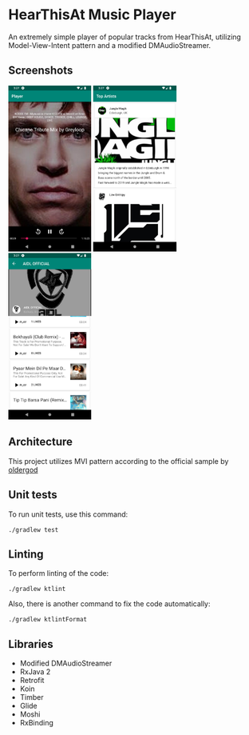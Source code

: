 # HearThisAt Music Player

An extremely simple player of popular tracks from HearThisAt, utilizing Model-View-Intent pattern and a modified DMAudioStreamer.

## Screenshots

<p>
  <img src="art/screenshot1.png" width="33%">
  <img src="art/screenshot2.png" width="33%">
  <img src="art/screenshot3.png" width="33%">
</p>


## Architecture

This project utilizes MVI pattern according to the official sample by [oldergod](https://github.com/oldergod/android-architecture)

## Unit tests

To run unit tests, use this command:

```
./gradlew test
```

## Linting

To perform linting of the code:

```
./gradlew ktlint
```

Also, there is another command to fix the code automatically:

```
./gradlew ktlintFormat
```

## Libraries

* Modified DMAudioStreamer
* RxJava 2
* Retrofit
* Koin
* Timber
* Glide
* Moshi
* RxBinding
